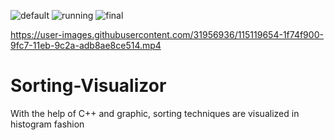 ![default](https://user-images.githubusercontent.com/31956936/115119627-0ec48300-9fc7-11eb-8c75-4eaee1a891de.PNG)
![running](https://user-images.githubusercontent.com/31956936/115119631-108e4680-9fc7-11eb-89c9-ddf07e7d67f7.PNG)
![final](https://user-images.githubusercontent.com/31956936/115119630-0ff5b000-9fc7-11eb-9436-001d506a42f1.PNG)


https://user-images.githubusercontent.com/31956936/115119654-1f74f900-9fc7-11eb-9c2a-adb8ae8ce514.mp4

# Sorting-Visualizor
With the help of C++ and graphic, sorting techniques are visualized in histogram  fashion
